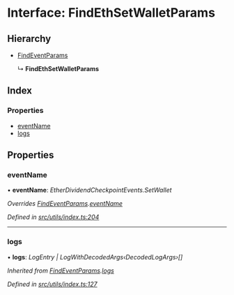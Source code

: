 # Interface: FindEthSetWalletParams

## Hierarchy

* [FindEventParams](_utils_index_.findeventparams.md)

  ↳ **FindEthSetWalletParams**

## Index

### Properties

* [eventName](_utils_index_.findethsetwalletparams.md#eventname)
* [logs](_utils_index_.findethsetwalletparams.md#logs)

## Properties

###  eventName

• **eventName**: *EtherDividendCheckpointEvents.SetWallet*

*Overrides [FindEventParams](_utils_index_.findeventparams.md).[eventName](_utils_index_.findeventparams.md#eventname)*

*Defined in [src/utils/index.ts:204](https://github.com/PolymathNetwork/polymath-sdk/blob/45453ad/src/utils/index.ts#L204)*

___

###  logs

• **logs**: *LogEntry | LogWithDecodedArgs‹DecodedLogArgs›[]*

*Inherited from [FindEventParams](_utils_index_.findeventparams.md).[logs](_utils_index_.findeventparams.md#logs)*

*Defined in [src/utils/index.ts:127](https://github.com/PolymathNetwork/polymath-sdk/blob/45453ad/src/utils/index.ts#L127)*
